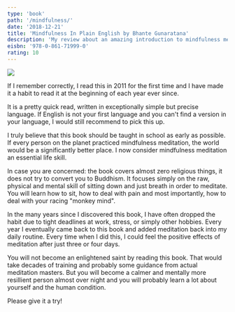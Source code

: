 ```yaml
---
type: 'book'
path: '/mindfulness/'
date: '2018-12-21'
title: 'Mindfulness In Plain English by Bhante Gunaratana'
description: 'My review about an amazing introduction to mindfulness meditation.'
eisbn: '978-0-861-71999-0'
rating: 10
---
```


<a target="_blank"  href="https://www.amazon.com/gp/product/0861719069/ref=as_li_tl?ie=UTF8&camp=1789&creative=9325&creativeASIN=0861719069&linkCode=as2&tag=mbrochh-20&linkId=2606d3fa1267814bf6deb439be9c6a38"><img border="0" src="//ws-na.amazon-adsystem.com/widgets/q?_encoding=UTF8&MarketPlace=US&ASIN=0861719069&ServiceVersion=20070822&ID=AsinImage&WS=1&Format=_SL250_&tag=mbrochh-20" ></a><img src="//ir-na.amazon-adsystem.com/e/ir?t=mbrochh-20&l=am2&o=1&a=0861719069" width="1" height="1" border="0" alt="" style="border:none !important; margin:0px !important;" />

If I remember correctly, I read this in 2011 for the first time and I have made it a habit to read it at the beginning of each year ever since.

It is a pretty quick read, written in exceptionally simple but precise language. If English is not your first language and you can't find a version in your language, I would still recommend to pick this up.

I truly believe that this book should be taught in school as early as possible. If every person on the planet practiced mindfulness meditation, the world would be a significantly better place. I now consider mindfulness meditation an essential life skill.

In case you are concerned: the book covers almost zero religious things, it does not try to convert you to Buddhism. It focuses simply on the raw, physical and mental skill of sitting down and just breath in order to meditate. You will learn how to sit, how to deal with pain and most importantly, how to deal with your racing "monkey mind".

In the many years since I discovered this book, I have often dropped the habit due to tight deadlines at work, stress, or simply other hobbies. Every year I eventually came back to this book and added meditation back into my daily routine. Every time when I did this, I could feel the positive effects of meditation after just three or four days.

You will not become an enlightened saint by reading this book. That would take decades of training and probably some guidance from actual meditation masters. But you will become a calmer and mentally more resillient person almost over night and you will probably learn a lot about yourself and the human condition.

Please give it a try!